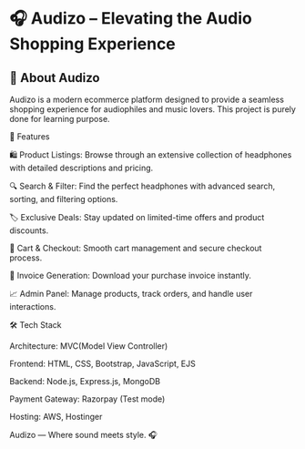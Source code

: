 # 🎧 Audizo – Elevating the Audio Shopping Experience

## 🌟 About Audizo

Audizo is a modern ecommerce platform designed to provide a seamless shopping experience for audiophiles and music lovers. This project is purely done for learning purpose.

🚀 Features

🛍️ Product Listings: Browse through an extensive collection of headphones with detailed descriptions and pricing.

🔍 Search & Filter: Find the perfect headphones with advanced search, sorting, and filtering options.

🏷️ Exclusive Deals: Stay updated on limited-time offers and product discounts.

🛒 Cart & Checkout: Smooth cart management and secure checkout process.

🧾 Invoice Generation: Download your purchase invoice instantly.

📈 Admin Panel: Manage products, track orders, and handle user interactions.

🛠️ Tech Stack

Architecture: MVC(Model View Controller)

Frontend: HTML, CSS, Bootstrap, JavaScript, EJS

Backend: Node.js, Express.js, MongoDB

Payment Gateway: Razorpay (Test mode)

Hosting: AWS, Hostinger


Audizo — Where sound meets style. 🎧

